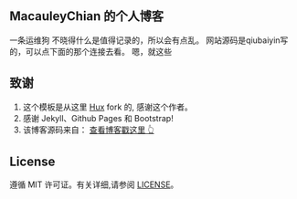 ## MacauleyChian 的个人博客
一条运维狗
不晓得什么是值得记录的，所以会有点乱。
网站源码是qiubaiyin写的，可以点下面的那个连接去看。
嗯，就这些

## 致谢

1. 这个模板是从这里 [Hux](https://github.com/Huxpro/huxpro.github.io) fork 的, 感谢这个作者。 
2. 感谢 Jekyll、Github Pages 和 Bootstrap!
3. 该博客源码来自： [查看博客戳这里 👆](http://qiubaiying.github.io)

## License

遵循 MIT 许可证。有关详细,请参阅 [LICENSE](https://github.com/qiubaiying/qiubaiying.github.io/blob/master/LICENSE)。


